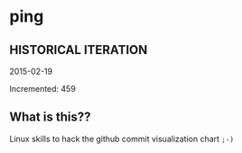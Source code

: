 # ping

## HISTORICAL ITERATION
2015-02-19

Incremented: 459

## What is this?? 
Linux skills to hack the github commit visualization chart `;-)`
